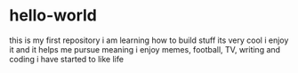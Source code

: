 # hello-world
this is my first repository 
i am learning how to build stuff 
its very cool 
i enjoy it and it helps me pursue meaning 
i enjoy memes, football, TV, writing and coding 
i have started to like life 
